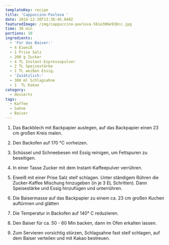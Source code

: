 ```yaml
---
templateKey: recipe
title: 'Cappuccino-Pavlova '
date: 2019-12-30T13:38:45.048Z
featuredImage: /img/cappuccino-pavlova-561e306e938cc.jpg
time: 30 min
portions: 10
ingredients:
  - 'Für das Baiser:'
  - 4 Eiweiß
  - 1 Prise Salz
  - 200 g Zucker
  - 4 TL Instant-Espressopulver
  - 2 TL Speisestärke
  - 1 TL weißen Essig.
  - 'Zusätzlich:'
  - 300 ml Schlagsahne
  - 1  TL Kakao
category:
  - desserts
tags:
  - Kaffee
  - Sahne
  - Baiser
---
```

1. Das Backblech mit Backpapier auslegen, auf das Backpapier einen 23 cm großen Kreis malen.  

2. Den Backofen auf 170 °C vorheizen.

3. Schüssel und Schneebesen mit Essig reinigen, um Fettspuren zu beseitigen. 

4. In einer Tasse Zucker mit dem Instant-Kaffeepulver verrühren.		 

5. Eiweiß mit einer Prise Salz steif schlagen. Unter ständigem Rühren die Zucker-Kaffee Mischung hinzugeben (in je 3 EL Schritten). Dann Speisestärke und Essig hinzufügen und unterrühren.

6. Die Baisermasse auf das Backpapier zu einem ca. 23 cm großen Kuchen auftürmen und glätten

7. Die Temperatur in Backofen auf 140° C reduzieren.

8. Den Baiser für ca. 50 - 60 Min  backen, dann im Ofen erkalten lassen. 

9. Zum Servieren vorsichtig stürzen, Schlagsahne fast steif schlagen, auf dem Baiser verteilen und mit Kakao bestreuen.
